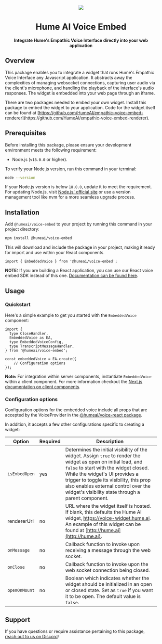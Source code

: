 <div align="center">
  <img src="https://storage.googleapis.com/hume-public-logos/hume/hume-banner.png">
  <h1>Hume AI Voice Embed</h1>
  <p>
    <strong>Integrate Hume's Empathic Voice Interface directly into your web application</strong>
  </p>
</div>

## Overview

This package enables you to integrate a widget that runs Hume's Empathic Voice Interface any Javascript application. It abstracts away the complexities of managing websocket connections, capturing user audio via the client's microphone, and handling the playback of the interface's audio responses. The widget is embedded into your web page through an iframe. 

There are two packages needed to embed your own widget. Install this package to embed the widget to your application. Code for the widget itself can be found at [https://github.com/HumeAI/empathic-voice-embed-renderer](https://github.com/HumeAI/empathic-voice-embed-renderer). 

## Prerequisites

Before installing this package, please ensure your development environment meets the following requirement:

- Node.js (`v18.0.0` or higher).

To verify your Node.js version, run this command in your terminal:

```sh
node --version
```

If your Node.js version is below `18.0.0`, update it to meet the requirement. For updating Node.js, visit [Node.js' official site](https://nodejs.org/) or use a version management tool like nvm for a more seamless upgrade process.

## Installation

Add `@humeai/voice-embed` to your project by running this command in your project directory:

```bash
npm install @humeai/voice-embed
```

This will download and include the package in your project, making it ready for import and use within your React components.

```tsx
import { EmbeddedVoice } from '@humeai/voice-embed';
```

__NOTE:__ If you are building a React application, you can use our React voice embed SDK instead of this one. [Documentation can be found here](https://github.com/HumeAI/empathic-voice-api-js/blob/main/packages/embed-react).

## Usage

### Quickstart

Here's a simple example to get you started with the `EmbeddedVoice` component:

```tsx
import {
  type CloseHandler,
  EmbeddedVoice as EA,
  type EmbeddedVoiceConfig,
  type TranscriptMessageHandler,
} from '@humeai/voice-embed';

const embeddedVoice = EA.create({
    // Configuration options
});
```

**Note:** For integration within server components, instantiate `EmbeddedVoice` within a client component. For more information checkout the [Next.js documentation on client components](https://nextjs.org/docs/app/building-your-application/rendering/client-components).

### Configuration options

Configuration options for the embedded voice include all props that are accepted by the VoiceProvider in the [@humeai/voice-react package](https://github.com/HumeAI/empathic-voice-api-js/blob/main/packages/react).

In addition, it accepts a few other configurations specific to creating a widget:

| Option              | Required | Description                                                                                                                                                                                                                                                                                                                         |
| ----------------- | -------- | ----------------------------------------------------------------------------------------------------------------------------------------------------------------------------------------------------------------------------------------------------------------------------------------------------------------------------------- |
| `isEmbedOpen`       | yes      | Determines the initial visibility of the widget. Assign `true` to render the widget as open on initial load, and `false` to start with the widget closed. While the widget's UI provides a trigger to toggle its visibility, this prop also enables external control over the widget's visibility state through a parent component. |
| rendererUrl       | no       | URL where the widget itself is hosted. If blank, this defaults the Hume AI widget, https://voice-widget.hume.ai. An example of this widget can be found at [http://hume.ai](http://hume.ai).                                                                                                                                                                                                                                      |
| `onMessage`         | no       | Callback function to invoke upon receiving a message through the web socket.                                                                                                                                                                                                                                                        |
| `onClose`           | no       | Callback function to invoke upon the web socket connection being closed.                                                                                                                                                                                                                                                            |
| `openOnMount`           | no       | Boolean which indicates whether the widget should be initialized in an open or closed state. Set as `true` if you want it to be open. The default value is `false`.                                                                                                                                                                                                                                                             |

## Support

If you have questions or require assistance pertaining to this package, [reach out to us on Discord](https://discord.com/invite/WPRSugvAm6)!
